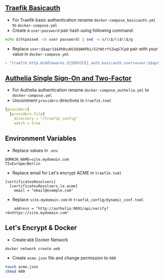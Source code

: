 
## [Traefik Basicauth](https://docs.traefik.io/middlewares/basicauth/)
* For Traefik basic authentication rename `docker-compose_basicauth.yml` to `docker-compose.yml`
* Create a `user:password` pair hash using following command:
```bash
echo $(htpasswd -nb user password) | sed -e s/\\$/\\$\\$/g
```
* Replace `user:$$apr1$$4h0uuN1U$$WAPb1/S2tWtrYtZwqS7Cp0` pair with your value in `docker-compose.yml`
```yml
- "traefik.http.middlewares.${SERVICE}_auth.basicauth.users=user:$$apr1$$4h0uuN1U$$WAPb1/S2tWtrYtZwqS7Cp0"
```

## [Authelia Single Sign-On and Two-Factor](https://www.authelia.com/docs/deployment/supported-proxies/traefik2.x.html)
* For Authelia authentication rename `docker-compose_authelia.yml` to `docker-compose.yml`
* Uncomment `providers` directives in `traefik.toml`
```yml
[providers]
  [providers.file]
    directory = "/traefik_config"
    watch = true
```

## Environment Variables
* Replace values in `.env`
```
DOMAIN_NAME=site.mydomain.com
TZ=Europe/Berlin
```

* Replace email for Let's encrypt ACME in `traefik.toml`
```
[certificatesResolvers]
  [certificatesResolvers.le.acme]
    email = "email@example.com"
```

* Replace `site.mydomain.com` in `traefik_config/dynamic_conf.toml`
```
    address = "http://authelia:9091/api/verify?rd=https://site.mydomain.com"
```

## Let's Encrypt & Docker
* Create `WEB` Docker Network
```bash
docker network create web
```
* Create `acme.json` file and change permission to `600`
```bash
touch acme.json
chmod 600
```
